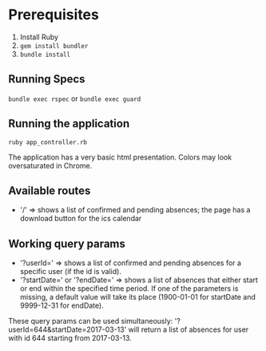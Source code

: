 # Prerequisites

1. Install Ruby
2. `gem install bundler`
3. `bundle install`

## Running Specs

`bundle exec rspec` or `bundle exec guard`

## Running the application

`ruby app_controller.rb`

The application has a very basic html presentation. Colors may look oversaturated in Chrome.

## Available routes

* '/' => shows a list of confirmed and pending absences; the page has a download button for the ics calendar

## Working query params

* '?userId=' => shows a list of confirmed and pending absences for a specific user (if the id is valid).
* '?startDate=' or '?endDate=' => shows a list of absences that either start or end within the specified time period. If one of the parameters is missing, a default value will take its place (1900-01-01 for startDate and 9999-12-31 for endDate).

These query params can be used simultaneously: '?userId=644&startDate=2017-03-13' will return a list of absences for user with id 644 starting from 2017-03-13.
